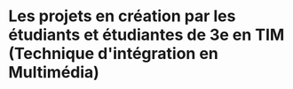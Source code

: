 # Les projets en création par les étudiants et étudiantes de 3e en TIM (Technique d'intégration en Multimédia)
